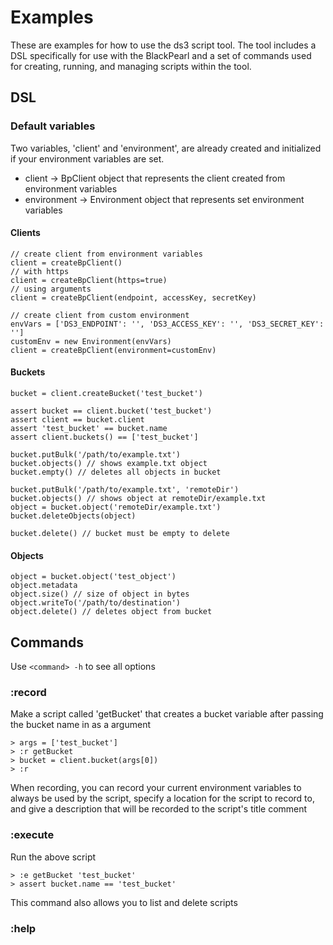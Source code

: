 # Examples
These are examples for how to use the ds3 script tool. The tool includes a DSL
specifically for use with the BlackPearl and a set of commands used for creating, running, and managing scripts within the tool.

## DSL

### Default variables
Two variables, 'client' and 'environment', are already created and initialized 
if your environment variables are set. 

* client -> BpClient object that represents the client created from environment
variables
* environment -> Environment object that represents set environment variables

#### Clients
```
// create client from environment variables
client = createBpClient()
// with https
client = createBpClient(https=true)
// using arguments
client = createBpClient(endpoint, accessKey, secretKey)

// create client from custom environment
envVars = ['DS3_ENDPOINT': '', 'DS3_ACCESS_KEY': '', 'DS3_SECRET_KEY': '']
customEnv = new Environment(envVars)
client = createBpClient(environment=customEnv)
```

#### Buckets
```
bucket = client.createBucket('test_bucket')

assert bucket == client.bucket('test_bucket')
assert client == bucket.client
assert 'test_bucket' == bucket.name
assert client.buckets() == ['test_bucket']

bucket.putBulk('/path/to/example.txt')
bucket.objects() // shows example.txt object
bucket.empty() // deletes all objects in bucket

bucket.putBulk('/path/to/example.txt', 'remoteDir')
bucket.objects() // shows object at remoteDir/example.txt
object = bucket.object('remoteDir/example.txt')
bucket.deleteObjects(object)

bucket.delete() // bucket must be empty to delete
```

#### Objects
```
object = bucket.object('test_object')
object.metadata
object.size() // size of object in bytes
object.writeTo('/path/to/destination')
object.delete() // deletes object from bucket
```

## Commands
Use ```<command> -h``` to see all options

### :record
Make a script called 'getBucket' that creates a bucket variable after passing
the bucket name in as a argument
```
> args = ['test_bucket']
> :r getBucket
> bucket = client.bucket(args[0])
> :r
```
When recording, you can record your current environment variables to always be
used by the script, specify a location for the script to record to, and give a 
description that will be recorded to the script's title comment

### :execute
Run the above script
```
> :e getBucket 'test_bucket'
> assert bucket.name == 'test_bucket'
```
This command also allows you to list and delete scripts

### :help
